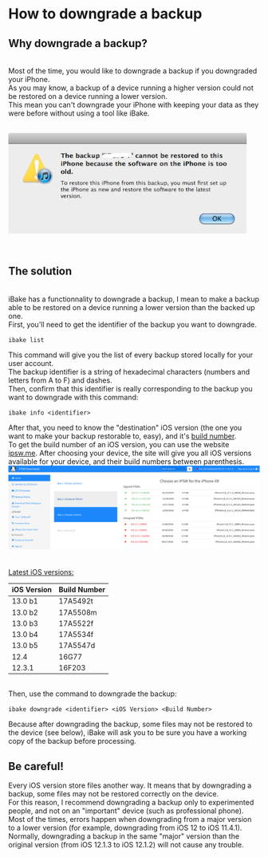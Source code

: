 # How to downgrade a backup

## Why downgrade a backup?

<br>
Most of the time, you would like to downgrade a backup if you downgraded your iPhone.<br>
As you may know, a backup of a device running a higher version could not be restored on a device running a lower version.<br>
This mean you can't downgrade your iPhone with keeping your data as they were before without using a tool like iBake.<br>
<br>

![Error](https://github.com/Maxmad68/iBake/blob/master/Tutorial/Images/erroritunes.png)<br>

<br>

## The solution
<br>
iBake has a functionnality to downgrade a backup, I mean to make a backup able to be restored on a device running a lower version than the backed up one.<br>
First, you'll need to get the identifier of the backup you want to downgrade.

    ibake list
  
This command will give you the list of every backup stored locally for your user account.<br>
The backup identifier is a string of hexadecimal characters (numbers and letters from A to F) and dashes.<br>
Then, confirm that this identifier is really corresponding to the backup you want to downgrade with this command:

    ibake info <identifier>
  

After that, you need to know the "destination" iOS version (the one you want to make your backup restorable to, easy), and it's <u>build number</u>.<br>
To get the build number of an iOS version, you can use the website [ipsw.me](https://ipsw.me). After choosing your device, the site will give you all iOS versions available for your device, and their build numbers between parenthesis.<br>
![Error](https://github.com/Maxmad68/iBake/blob/master/Tutorial/Images/ipswme.png)<br>
<br><br>
<u>Latest iOS versions:</u>

iOS Version | Build Number
------------ | -------------
13.0 b1 | 17A5492t
13.0 b2 | 17A5508m
13.0 b3 | 17A5522f
13.0 b4 | 17A5534f
13.0 b5 | 17A5547d<br>
12.4 | 16G77
12.3.1 | 16F203


<br>
Then, use the command to downgrade the backup:

    ibake downgrade <identifier> <iOS Version> <Build Number>
  


Because after downgrading the backup, some files may not be restored to the device (see below), iBake will ask you to be sure you have a working copy of the backup before processing.<br>


## Be careful!

Every iOS version store files another way. It means that by downgrading a backup, some files may not be restored correctly on the device.<br>
For this reason, I recommend downgrading a backup only to experimented people, and not on an "important" device (such as professional phone).<br>
Most of the times, errors happen when downgrading from a major version to a lower version (for example, downgrading from iOS 12 to iOS 11.4.1).<br>
Normally, downgrading a backup in the same "major" version than the original version (from iOS 12.1.3 to iOS 12.1.2) will not cause any trouble.

